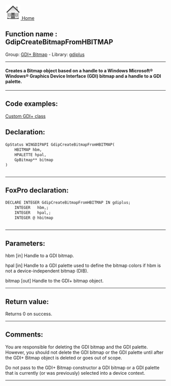 [<img src="../../images/home.png"> Home ](https://github.com/VFPX/Win32API)  

## Function name : GdipCreateBitmapFromHBITMAP
Group: [GDI+ Bitmap](../../functions_group.md#GDIplus_Bitmap)  -  Library: [gdiplus](../../Libraries.md#gdiplus)  
***  


#### Creates a Bitmap object based on a handle to a Windows Microsoft&reg; Windows&reg; Graphics Device Interface (GDI) bitmap and a handle to a GDI palette.
***  


## Code examples:
[Custom GDI+ class](../../samples/sample_450.md)  

## Declaration:
```foxpro  
GpStatus WINGDIPAPI GdipCreateBitmapFromHBITMAP(
	HBITMAP hbm,
	HPALETTE hpal,
	GpBitmap** bitmap
)
  
```  
***  


## FoxPro declaration:
```foxpro  
DECLARE INTEGER GdipCreateBitmapFromHBITMAP IN gdiplus;
	INTEGER   hbm,;
	INTEGER   hpal,;
	INTEGER @ hbitmap
  
```  
***  


## Parameters:
hbm
[in] Handle to a GDI bitmap. 

hpal
[in] Handle to a GDI palette used to define the bitmap colors if hbm is not a device-independent bitmap (DIB). 

bitmap
[out] Handle to the GDI+ bitmap object.  
***  


## Return value:
Returns 0 on success.  
***  


## Comments:
You are responsible for deleting the GDI bitmap and the GDI palette. However, you should not delete the GDI bitmap or the GDI palette until after the GDI+ Bitmap object is deleted or goes out of scope.  
  
Do not pass to the GDI+ Bitmap constructor a GDI bitmap or a GDI palette that is currently (or was previously) selected into a device context.  
  
***  

